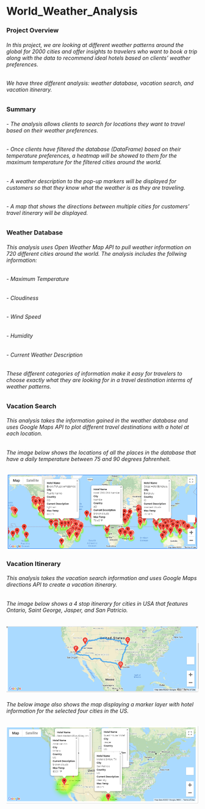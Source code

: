 # World_Weather_Analysis

### Project Overview

###### In this project, we are looking at different weather patterns around the global for 2000 cities and offer insights to travelers who want to book a trip along with the data to recommend ideal hotels based on clients’ weather preferences. 

###### We have three different analysis: weather database, vacation search, and vacation itinerary.

### Summary

###### - The analysis allows clients to search for locations they want to travel based on their weather preferences.

###### - Once clients have filtered the database (DataFrame) based on their temperature preferences, a heatmap will be showed to them for the maximum temperature for the filtered cities around the world.

###### - A weather description to the pop-up markers will be displayed for customers so that they know what the weather is as they are traveling.

###### - A map that shows the directions between multiple cities for customers’ travel itinerary will be displayed.

### Weather Database

###### This analysis uses Open Weather Map API to pull weather information on 720 different cities around the world. The analysis includes the follwing information:

###### - Maximum Temperature
###### - Cloudiness
###### - Wind Speed
###### - Humidity
###### - Current Weather Description

###### These different categories of information make it easy for travelers to choose exactly what they are looking for in a travel destination interms of weather patterns.

### Vacation Search

###### This analysis takes the information gained in the weather database and uses Google Maps API to plot different travel destinations with a hotel at each location.

###### The image below shows the locations of all the places in the database that have a daily temperature between 75 and 90 degrees fahrenheit.

![alt text](https://github.com/Yoditatr/World_Weather_Analysis/blob/main/Vacation_Search/WeatherPy_vacation_map.png?raw=true)

### Vacation Itinerary

###### This analysis takes the vacation search information and uses Google Maps directions API to create a vacation itinerary. 

###### The image below shows a 4 stop itinerary for cities in USA that features Ontario, Saint George, Jasper, and San Patricio.

![alt text](https://github.com/Yoditatr/World_Weather_Analysis/blob/main/Vacation_Itinerary/WeatherPy_travel_map.png?raw=true)

###### The below image also shows the map displaying a marker layer with hotel information for the selected four cities in the US. 

![alt text](https://github.com/Yoditatr/World_Weather_Analysis/blob/main/Vacation_Itinerary/WeatherPy_travel_map_markers.png?raw=true)
